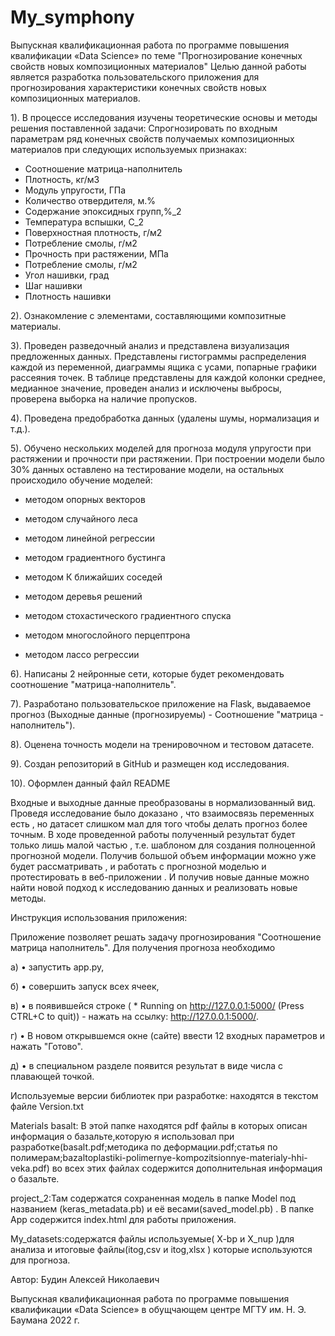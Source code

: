 # My_symphony
 Выпускная квалификационная работа по программе повышения квалификации «Data Science» по теме "Прогнозирование конечных свойств новых композиционных материалов"
Целью данной работы является разработка пользовательского приложения для прогнозирования характеристики конечных свойств новых композиционных материалов.

1). В процессе исследования изучены теоретические основы и методы решения поставленной задачи: Спрогнозировать по входным параметрам ряд конечных свойств получаемых композиционных материалов при следующих используемых признаках:

*  Соотношение матрица-наполнитель
*  Плотность, кг/м3
*  Модуль упругости, ГПа
*  Количество отвердителя, м.%
*  Содержание эпоксидных групп,%_2
*  Температура вспышки, С_2
*  Поверхностная плотность, г/м2
*  Потребление смолы, г/м2
*  Прочность при растяжении, МПа
*  Потребление смолы, г/м2
*  Угол нашивки, град
*  Шаг нашивки
*  Плотность нашивки

2). Ознакомление с элементами, составляющими композитные материалы.

3). Проведен разведочный анализ и представлена визуализация предложенных данных. Представлены гистограммы распределения каждой из переменной, диаграммы ящика с усами, попарные графики рассеяния точек. В таблице представлены для каждой колонки среднее, медианное значение, проведен анализ и исключены выбросы, проверена выборка на наличие пропусков.

4). Проведена предобработка данных (удалены шумы, нормализация и т.д.).

5). Обучено нескольких моделей для прогноза модуля упругости при растяжении и прочности при растяжении. При построении модели было 30% данных оставлено на тестирование модели, на остальных происходило обучение моделей:

* методом опорных векторов

* методом случайного леса

* методом линейной регрессии

* методом градиентного бустинга

* методом К ближайших соседей

* методом деревья решений

* методом стохастического градиентного спуска

* методом многослойного перцептрона

* методом лассо регрессии

6). Написаны 2 нейронные сети, которые будет рекомендовать соотношение "матрица-наполнитель".

7). Разработано пользовательское приложение на Flask, выдаваемое прогноз (Выходные данные (прогнозируемы) - Соотношение "матрица - наполнитель").

8). Оценена точность модели на тренировочном и тестовом датасете.

9). Создан репозиторий в GitHub и размещен код исследования.


10). Оформлен данный файл README

Входные и выходные данные преобразованы в нормализованный вид. Проведя исследование было доказано , что взаимосвязь переменных есть , но датасет слишком мал для того чтобы делать прогноз  более точным.  В ходе  проведенной работы полученный результат будет только лишь малой частью , т.е. шаблоном для создания полноценной прогнозной модели. Получив большой объем информации можно уже будет рассматривать , и работать с прогнозной моделью и протестировать в веб-приложении . И получив новые данные можно найти новой подход к исследованию данных и реализовать новые методы.

Инструкция использования приложения:



Приложение позволяет решать задачу прогнозирования "Соотношение матрица наполнитель". Для получения прогноза необходимо

а) • запустить app.py,

б) • совершить запуск всех ячеек,

в) • в появившейся строке ( * Running on http://127.0.0.1:5000/ (Press CTRL+C to quit)) - нажать на ссылку: http://127.0.0.1:5000/.

г) • В новом открывшемся окне (сайте) ввести 12 входных параметров и нажать "Готово".

д) • в специальном разделе появится результат в виде числа с плавающей точкой.


Используемые версии библиотек при разработке:
находятся в текстом файле Version.txt


Materials basalt: В этой папке находятся pdf файлы в которых описан информация о базальте,которую я использовал при разработке(basalt.pdf;методика по деформации.pdf;статья по полимерам;bazaltoplastiki-polimernye-kompozitsionnye-materialy-hhi-veka.pdf) во всех этих файлах содержится дополнительная информация о базальте.


project_2:Там содержатся сохраненная модель в папке Model под названием (keras_metadata.pb) и её весами(saved_model.pb) . В папке App содержится index.html для работы приложения.


My_datasets:содержатся файлы используемые( X-bp и X_nup )для анализа и итоговые файлы(itog,csv и itog,xlsx ) которые используются для прогноза.


Автор: Будин Алексей Николаевич

Выпускная квалификационная работа по программе повышения квалификации «Data Science» в обущчающем центре МГТУ им. Н. Э. Баумана 2022 г.

